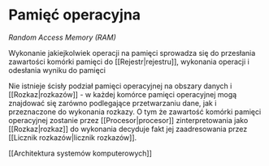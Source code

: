 # Pamięć operacyjna
*Random Access Memory (RAM)*

Wykonanie jakiejkolwiek operacji na pamięci sprowadza się do przesłania zawartości komórki pamięci do [[Rejestr|rejestru]], wykonania operacji i odesłania wyniku do pamięci

Nie istnieje ścisły podział pamięci operacyjnej na obszary danych i [[Rozkaz|rozkazów]] - w każdej komórce pamięci operacyjnej mogą znajdować się zarówno podlegające przetwarzaniu dane, jak i przeznaczone do wykonania rozkazy.
O tym że zawartość komórki pamięci operacyjnej zostanie przez [[Procesor|procesor]] zinterpretowania jako [[Rozkaz|rozkaz]] do wykonania decyduje fakt jej zaadresowania przez [[Licznik rozkazów|licznik rozkazów]].

[[Architektura systemów komputerowych]]
